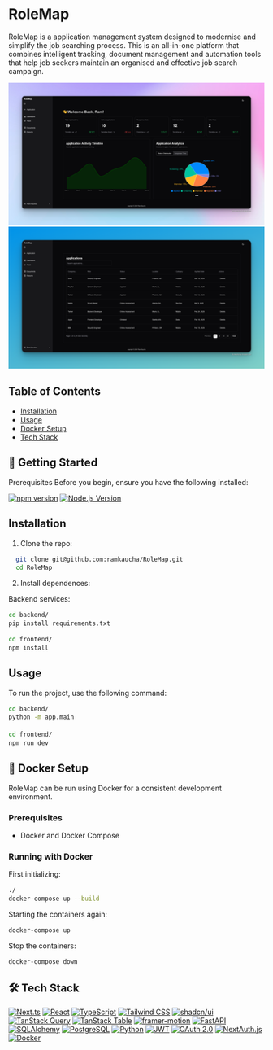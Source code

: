 # RoleMap

RoleMap is a application management system designed to modernise and simplify the job searching process. This is an all-in-one platform that combines intelligent tracking, document management and automation tools that help job seekers maintain an organised and effective job search campaign.

![Image of Dashboard Page](assets/DashBoard.png)
![Image of Tracker Page](assets/Tracker.png)

## Table of Contents

- [Installation](#installation)
- [Usage](#usage)
- [Docker Setup](#-docker-setup)
- [Tech Stack](#️-tech-stack)

## 🚀 Getting Started

Prerequisites
Before you begin, ensure you have the following installed:

[![npm version](https://img.shields.io/badge/npm-v8.0.0-blue?style=flat-square&logo=npm)](https://www.npmjs.com/)
[![Node.js Version](https://img.shields.io/badge/node-v16.0.0-green?style=flat-square&logo=node.js)](https://nodejs.org/)

## Installation

1. Clone the repo:

```bash
  git clone git@github.com:ramkaucha/RoleMap.git
  cd RoleMap
```

2. Install dependences:

Backend services:

```bash
cd backend/
pip install requirements.txt
```

```bash
cd frontend/
npm install
```

## Usage

To run the project, use the following command:

```bash
cd backend/
python -m app.main

cd frontend/
npm run dev
```

## 🐳 Docker Setup

RoleMap can be run using Docker for a consistent development environment.

### Prerequisites

- Docker and Docker Compose

### Running with Docker

First initializing:

```bash
./
docker-compose up --build
```

Starting the containers again:

```bash
docker-compose up
```

Stop the containers:

```bash
docker-compose down
```

## 🛠️ Tech Stack

[![Next.ts](https://img.shields.io/badge/Next.ts-black?style=for-the-badge&logo=next.js&logoColor=white)](https://nextjs.org/)
[![React](https://img.shields.io/badge/React-20232A?style=for-the-badge&logo=react&logoColor=61DAFB)](https://reactjs.org/)
[![TypeScript](https://img.shields.io/badge/TypeScript-007ACC?style=for-the-badge&logo=typescript&logoColor=white)](https://www.typescriptlang.org/)
[![Tailwind CSS](https://img.shields.io/badge/Tailwind_CSS-38B2AC?style=for-the-badge&logo=tailwind-css&logoColor=white)](https://tailwindcss.com/)
[![shadcn/ui](https://img.shields.io/badge/shadcn%2Fui-000?logo=shadcnui&logoColor=fff&style=for-the-badge)](https://ui.shadcn.com/)
[![TanStack Query](https://img.shields.io/badge/TanStack_Query-FF4154?style=for-the-badge&logo=reactquery&logoColor=white)](https://tanstack.com/query/latest)
[![TanStack Table](https://img.shields.io/badge/TanStack_Table-FF4154?style=for-the-badge&logo=reacttable&logoColor=white)](https://tanstack.com/table/latest)
[![framer-motion](https://img.shields.io/badge/Framer_Motion-0055FF?style=for-the-badge&logo=framer&logoColor=white)](https://www.framer.com/motion/)
[![FastAPI](https://img.shields.io/badge/FastAPI-009688?style=for-the-badge&logo=fastapi&logoColor=white)](https://fastapi.tiangolo.com/)
[![SQLAlchemy](https://img.shields.io/badge/SQLAlchemy-D71F00?style=for-the-badge&logo=sqlalchemy&logoColor=white)](https://www.sqlalchemy.org/)
[![PostgreSQL](https://img.shields.io/badge/PostgreSQL-4169E1?style=for-the-badge&logo=postgresql&logoColor=white)](https://www.postgresql.org/)
[![Python](https://img.shields.io/badge/Python-3776AB?style=for-the-badge&logo=python&logoColor=white)](https://www.python.org/)
[![JWT](https://img.shields.io/badge/JWT-000000?style=for-the-badge&logo=jsonwebtokens&logoColor=white)](https://jwt.io/)
[![OAuth 2.0](https://img.shields.io/badge/OAuth_2.0-4285F4?style=for-the-badge&logo=google&logoColor=white)](https://oauth.net/2/)
[![NextAuth.js](https://img.shields.io/badge/NextAuth.js-000000?style=for-the-badge&logo=nextdotjs&logoColor=white)](https://next-auth.js.org/)
[![Docker](https://img.shields.io/badge/Docker-%230db7ed.svg?style=for-the-badge&logo=docker&logoColor=white)](https://www.docker.com/)
